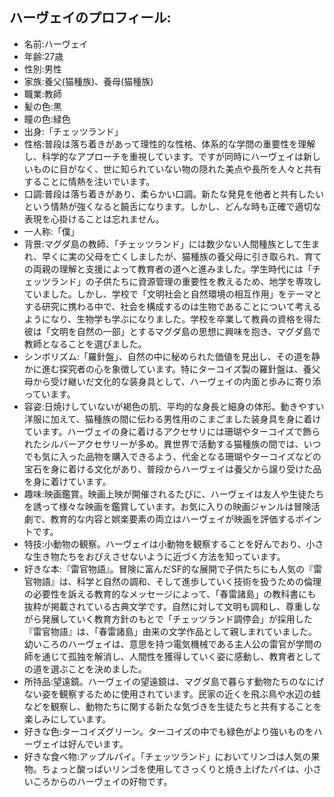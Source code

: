 ## ハーヴェイのプロフィール:

* 名前:ハーヴェイ
* 年齢:27歳
* 性別:男性
* 家族:養父(猫種族)、養母(猫種族)
* 職業:教師
* 髪の色:黒
* 瞳の色:緑色
* 出身:「チェッツランド」
* 性格:普段は落ち着きがあって理性的な性格、体系的な学問の重要性を理解し、科学的なアプローチを重視しています。ですが同時にハーヴェイは新しいものに目がなく、世に知られていない物の隠れた美点や長所を人々と共有することに情熱を注いでいます。
* 口調:普段は落ち着きがあり、柔らかい口調。新たな発見を他者と共有したいという情熱が強くなると饒舌になります。しかし、どんな時も正確で適切な表現を心掛けることは忘れません。
* 一人称:「僕」
* 背景:マグダ島の教師、「チェッツランド」には数少ない人間種族として生まれ、早くに実の父母を亡くしましたが、猫種族の養父母に引き取られ、育ての両親の理解と支援によって教育者の道へと進みました。学生時代には「チェッツランド」の子供たちに資源管理の重要性を教えるため、地学を専攻していました。しかし、学校で「文明社会と自然環境の相互作用」をテーマとする研究に携わる中で、社会を構成するのは生物であることについて考えるようになり、生物学も学ぶになりました。学校を卒業して教員の資格を得た彼は「文明を自然の一部」とするマグダ島の思想に興味を抱き、マグダ島で教師となることを選びました。
* シンボリズム:「羅針盤」、自然の中に秘められた価値を見出し、その道を静かに進む探究者の心を象徴しています。特にターコイズ製の羅針盤は、養父母から受け継いだ文化的な装身具として、ハーヴェイの内面と歩みに寄り添っています。
* 容姿:日焼けしていないが褐色の肌、平均的な身長と細身の体形。動きやすい洋服に加えて、猫種族の間に伝わる男性用のこまごました装身具を身に着けています。ハーヴェイの身に着けるアクセサリには珊瑚やターコイズで飾られたシルバーアクセサリーが多め。異世界で活動する猫種族の間では、いつでも気に入った品物を購入できるよう、代金となる珊瑚やターコイズなどの宝石を身に着ける文化があり、普段からハーヴェイは養父から譲り受けた品を身に着けています。
* 趣味:映画鑑賞。映画上映が開催されるたびに、ハーヴェイは友人や生徒たちを誘って様々な映画を鑑賞しています。お気に入りの映画ジャンルは冒険活劇で、教育的な内容と娯楽要素の両立はハーヴェイが映画を評価するポイントです。
* 特技:小動物の観察。ハーヴェイは小動物を観察することを好んでおり、小さな生き物たちをおびえさせないように近づく方法を知っています。
* 好きな本:『雷官物語』。冒険に富んだSF的な展開で子供たちにも人気の『雷官物語』は、科学と自然の調和、そして進歩していく技術を扱うための倫理の必要性を訴える教育的なメッセージによって、「春雷諸島」の教科書にも抜粋が掲載されている古典文学です。自然に対して文明も調和し、尊重しながら発展していく教育方針のもとで「チェッツランド調停会」が採用した『雷官物語』は、「春雷諸島」由来の文学作品として親しまれていました。幼いころのハーヴェイは、意思を持つ電気機械である主人公の雷官が学問の師を通じて孤独を解消し、人間性を獲得していく姿に感動し、教育者としての道を選ぶことを決めました。
* 所持品:望遠鏡。ハーヴェイの望遠鏡は、マグダ島で暮らす動物たちのなにげない姿を観察するために使用されています。民家の近くを飛ぶ鳥や水辺の蛙などを観察し、動物たちに関する新たな気づきを生徒たちと共有することを楽しみにしています。
* 好きな色:ターコイズグリーン。ターコイズの中でも緑色がより強いものをハーヴェイは好んでいます。
* 好きな食べ物:アップルパイ。「チェッツランド」においてリンゴは人気の果物。ちょっと酸っぱいリンゴを使用してさっくりと焼き上げたパイは、小さいころからのハーヴェイの好物です。

